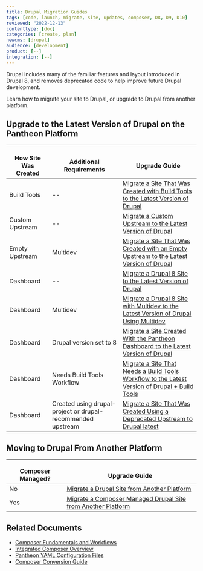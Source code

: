 ```yaml
---
title: Drupal Migration Guides
tags: [code, launch, migrate, site, updates, composer, D8, D9, D10]
reviewed: "2022-12-13"
contenttype: [doc]
categories: [create, plan]
newcms: [drupal]
audience: [development]
product: [--]
integration: [--]
---
```


Drupal includes many of the familiar features and layout introduced in Drupal 8, and removes deprecated code to help improve future Drupal development.

Learn how to migrate your site to Drupal, or upgrade to Drupal from another platform.

## Upgrade to the Latest Version of Drupal on the Pantheon Platform

| <i class="fa fa-wrench"></i><br/>How Site Was Created <Popover title="Site Creation" content="What is the method you used to create the site?" /> | <i class="fa fa-exclamation-circle"></i><br/>Additional Requirements <Popover title="Additional Requirements" content="Any other features that must be in place, or that are desired." /> | <i class="fa fa-book"></i><br/>Upgrade Guide |
|---|---|---|
| Build Tools | -- | [Migrate a Site That Was Created with Build Tools to the Latest Version of Drupal](/guides/drupal-hosted-createbt) |
| Custom Upstream | -- | [Migrate a Custom Upstream to the Latest Version of Drupal](/guides/drupal-hosted-createcustom) |
| Empty Upstream | Multidev | [Migrate a Site That Was Created with an Empty Upstream to the Latest Version of Drupal](/guides/drupal-hosted-createempty-md) |
| Dashboard | -- | [Migrate a Drupal 8 Site to the Latest Version of Drupal](/guides/drupal-hosted) |
| Dashboard | Multidev | [Migrate a Drupal 8 Site with Multidev to the Latest Version of Drupal Using Multidev](/guides/drupal-hosted-md) |
| Dashboard | Drupal version set to 8 | [Migrate a Site Created With the Pantheon Dashboard to the Latest Version of Drupal](/guides/drupal-hosted-createdashboard-set8) |
| Dashboard | Needs Build Tools Workflow | [Migrate a Site That Needs a Build Tools Workflow to the Latest Version of Drupal + Build Tools](/guides/drupal-hosted-btworkflow) |
| Dashboard | Created using drupal-project or drupal-recommended upstream | [Migrate a Site That Was Created Using a Deprecated Upstream to Drupal latest](/guides/drupal-hosted-deprecated-upstream) |


## Moving to Drupal From Another Platform

| <img src="../images/composer-logo.svg" width="16"/><br/>Composer Managed? | <i class="fa fa-book"></i><br/>Upgrade Guide |
|---|---|
| No | [Migrate a Drupal Site from Another Platform](/guides/drupal-unhosted) |
| Yes | [Migrate a Composer Managed Drupal Site from Another Platform](/guides/drupal-unhosted-composer) |


## Related Documents

- [Composer Fundamentals and Workflows](/guides/composer)
- [Integrated Composer Overview](/guides/integrated-composer)
- [Pantheon YAML Configuration Files](/pantheon-yml)
- [Composer Conversion Guide](/guides/composer-convert)
